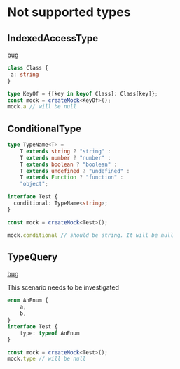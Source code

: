 # Not supported types 

## IndexedAccessType

[bug](https://github.com/uittorio/ts-auto-mock/issues/3)
```ts
class Class {
 a: string
}

type KeyOf = {[key in keyof Class]: Class[key]};
const mock = createMock<KeyOf>();
mock.a // will be null
```

## ConditionalType

```ts
type TypeName<T> =
    T extends string ? "string" :
    T extends number ? "number" :
    T extends boolean ? "boolean" :
    T extends undefined ? "undefined" :
    T extends Function ? "function" :
    "object";

interface Test {
  conditional: TypeName<string>;
}

const mock = createMock<Test>();

mock.conditional // should be string. It will be null
```

## TypeQuery
[bug](https://github.com/uittorio/ts-auto-mock/issues/91)

This scenario needs to be investigated
```ts
enum AnEnum {
    a,
    b,
}
interface Test {
    type: typeof AnEnum
}

const mock = createMock<Test>();
mock.type // will be null
```


